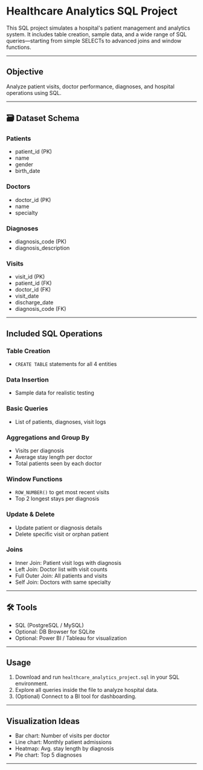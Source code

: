 #  Healthcare Analytics SQL Project

This SQL project simulates a hospital's patient management and analytics system. It includes table creation, sample data, and a wide range of SQL queries—starting from simple SELECTs to advanced joins and window functions.

---

##  Objective

Analyze patient visits, doctor performance, diagnoses, and hospital operations using SQL.

---

## 🗃 Dataset Schema

### Patients
- patient_id (PK)
- name
- gender
- birth_date

### Doctors
- doctor_id (PK)
- name
- specialty

### Diagnoses
- diagnosis_code (PK)
- diagnosis_description

### Visits
- visit_id (PK)
- patient_id (FK)
- doctor_id (FK)
- visit_date
- discharge_date
- diagnosis_code (FK)

---

##  Included SQL Operations

###  Table Creation
- `CREATE TABLE` statements for all 4 entities

###  Data Insertion
- Sample data for realistic testing

###  Basic Queries
- List of patients, diagnoses, visit logs

###  Aggregations and Group By
- Visits per diagnosis
- Average stay length per doctor
- Total patients seen by each doctor

###  Window Functions
- `ROW_NUMBER()` to get most recent visits
- Top 2 longest stays per diagnosis

###  Update & Delete
- Update patient or diagnosis details
- Delete specific visit or orphan patient

###  Joins
- Inner Join: Patient visit logs with diagnosis
- Left Join: Doctor list with visit counts
- Full Outer Join: All patients and visits
- Self Join: Doctors with same specialty

---

## 🛠️ Tools

- SQL (PostgreSQL / MySQL)
- Optional: DB Browser for SQLite
- Optional: Power BI / Tableau for visualization

---

##  Usage

1. Download and run `healthcare_analytics_project.sql` in your SQL environment.
2. Explore all queries inside the file to analyze hospital data.
3. (Optional) Connect to a BI tool for dashboarding.

---

##  Visualization Ideas

- Bar chart: Number of visits per doctor
- Line chart: Monthly patient admissions
- Heatmap: Avg. stay length by diagnosis
- Pie chart: Top 5 diagnoses

---


